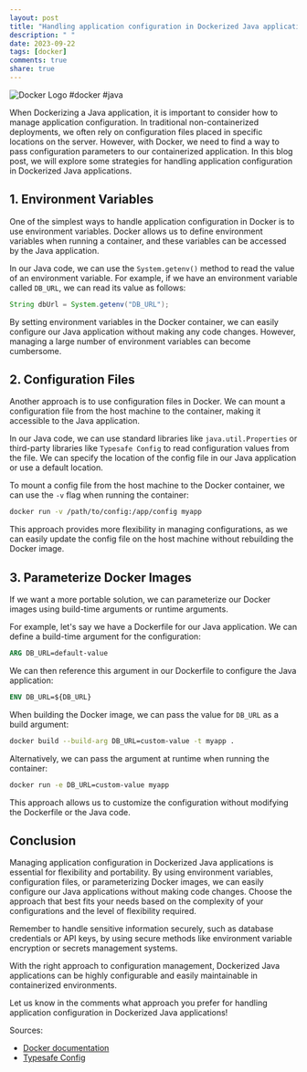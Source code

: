 ```yaml
---
layout: post
title: "Handling application configuration in Dockerized Java applications"
description: " "
date: 2023-09-22
tags: [docker]
comments: true
share: true
---
```


![Docker Logo](docker_logo.png)  #docker #java

When Dockerizing a Java application, it is important to consider how to manage application configuration. In traditional non-containerized deployments, we often rely on configuration files placed in specific locations on the server. However, with Docker, we need to find a way to pass configuration parameters to our containerized application. In this blog post, we will explore some strategies for handling application configuration in Dockerized Java applications.

## 1. Environment Variables

One of the simplest ways to handle application configuration in Docker is to use environment variables. Docker allows us to define environment variables when running a container, and these variables can be accessed by the Java application.

In our Java code, we can use the `System.getenv()` method to read the value of an environment variable. For example, if we have an environment variable called `DB_URL`, we can read its value as follows:

```java
String dbUrl = System.getenv("DB_URL");
```

By setting environment variables in the Docker container, we can easily configure our Java application without making any code changes. However, managing a large number of environment variables can become cumbersome.

## 2. Configuration Files

Another approach is to use configuration files in Docker. We can mount a configuration file from the host machine to the container, making it accessible to the Java application.

In our Java code, we can use standard libraries like `java.util.Properties` or third-party libraries like `Typesafe Config` to read configuration values from the file. We can specify the location of the config file in our Java application or use a default location.

To mount a config file from the host machine to the Docker container, we can use the `-v` flag when running the container:

```bash
docker run -v /path/to/config:/app/config myapp
```

This approach provides more flexibility in managing configurations, as we can easily update the config file on the host machine without rebuilding the Docker image.

## 3. Parameterize Docker Images

If we want a more portable solution, we can parameterize our Docker images using build-time arguments or runtime arguments.

For example, let's say we have a Dockerfile for our Java application. We can define a build-time argument for the configuration:

```Dockerfile
ARG DB_URL=default-value
```

We can then reference this argument in our Dockerfile to configure the Java application:

```Dockerfile
ENV DB_URL=${DB_URL}
```

When building the Docker image, we can pass the value for `DB_URL` as a build argument:

```bash
docker build --build-arg DB_URL=custom-value -t myapp .
```

Alternatively, we can pass the argument at runtime when running the container:

```bash
docker run -e DB_URL=custom-value myapp
```

This approach allows us to customize the configuration without modifying the Dockerfile or the Java code.

## Conclusion

Managing application configuration in Dockerized Java applications is essential for flexibility and portability. By using environment variables, configuration files, or parameterizing Docker images, we can easily configure our Java applications without making code changes. Choose the approach that best fits your needs based on the complexity of your configurations and the level of flexibility required.

Remember to handle sensitive information securely, such as database credentials or API keys, by using secure methods like environment variable encryption or secrets management systems.

With the right approach to configuration management, Dockerized Java applications can be highly configurable and easily maintainable in containerized environments.

Let us know in the comments what approach you prefer for handling application configuration in Dockerized Java applications!



Sources:
- [Docker documentation](https://docs.docker.com)
- [Typesafe Config](https://github.com/lightbend/config)